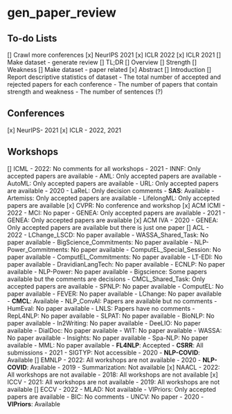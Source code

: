 # gen_paper_review

## To-do Lists
[] Crawl more conferences
    [x] NeurIPS 2021
    [x] ICLR 2022
    [x] ICLR 2021
[] Make dataset - generate review
    [] TL;DR
    [] Overview 
    [] Strength
    [] Weakness
[] Make dataset - paper related
    [x] Abstract 
    [] Introduction
[] Report descriptive statistics of dataset
    - The total number of accepted and rejected papers for each conference
    - The number of papers that contain strength and weakness 
    - The number of sentences (?)

## Conferences
[x] NeurIPS- 2021
[x] ICLR - 2022, 2021

## Workshops
[] ICML 
    - 2022: No comments for all workshops
    - 2021
        - INNF: Only accepted papers are available
        - AML: Only accepted papers are available
        - AutoML: Only accepted papers are available
        - URL: Only accepted papers are available
    - 2020
        - LaReL: Only decision comments
        - **SAS**: Available
        - Artemiss: Only accepted papers are available
        - LifelongML: Only accepted papers are available 
[x] CVPR: No conference and workshop
[x] ACM ICMI
    - 2022
        - MCI: No paper
        - GENEA: Only accepted papers are available
    - 2021
        - GENEA: Only accepted papers are available
[x] ACM IVA
    - 2020
        - GENEA: Only accepted papers are available but there is just one paper
[] ACL
    - 2022
        - LChange_LSCD: No paper available
        - WASSA_Shared_Task: No paper available 
        - BigScience_Commitments: No paper available 
        - NLP-Power_Commitments: No paper available
        - ComputEL_Special_Session: No paper available
        - ComputEL_Commitments: No paper available
        - LT-EDI: No paper available
        - DravidianLangTech: No paper available
        - ECNLP: No paper available
        - NLP-Power: No paper available
        - Bigscience: Some papers available but the comments are decisions
        - CMCL_Shared_Task: Only accepted papers are available
        - SPNLP: No paper available
        - ComputEL: No paper available
        - FEVER: No paper available
        - LChange: No paper available
        - **CMCL**: Available
        - NLP_ConvAI: Papers are available but no comments
        - HumEval: No paper available
        - LNLS: Papers have no comments
        - RepL4NLP: No paper available
        - SLPAT: No paper available
        - BioNLP: No paper available
        - In2Writing: No paper available
        - DeeLIO: No paper available
        - DialDoc: No paper available
        - WIT: No paper available
        - WASSA: No paper available
        - Insights: No paper available
        - Spa-NLP: No paper available
        - MML: No paper available
        - **FL4NLP**: Accepted 
        - **CSRR**: All submissions
    - 2021
        - SIGTYP: Not accessible
    - 2020
        - **NLP-COVID**: Available
[] EMNLP
    - 2022: All workshops are not available
    - 2020
        - **NLP-COVID**: Available
    - 2019
        - Summarization: Not available
[x] NAACL
    - 2022: All workshops are not available
    - 2018: All workshops are not available
[x] ICCV
    - 2021: All workshops are not available
    - 2019: All workshops are not available
[] ECCV
    - 2022
        - MLAD: Not available 
        - VIPriors: Only accepted papers are available 
        - BIC: No comments
        - UNCV: No paper
    - 2020
        - **VIPriors**: Available

